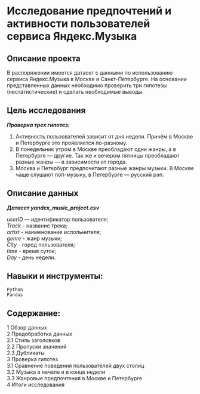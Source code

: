 # Исследование предпочтений и активности пользователей сервиса Яндекс.Музыка

## Описание проекта
В распоряжении имеется датасет с данными по использованию сервиса Яндекс.Музыка в Москве и Санкт-Петербурге. На основании представленных данных необходимо проверить три гипотезы (нестатистические) и сделать необходимые выводы.

## Цель исследования
***Проверка трех гипотез:***
1. Активность пользователей зависит от дня недели. Причём в Москве и Петербурге это проявляется по-разному.
2. В понедельник утром в Москве преобладают одни жанры, а в Петербурге — другие. Так же и вечером пятницы преобладают разные жанры — в зависимости от города. 
3. Москва и Петербург предпочитают разные жанры музыки. В Москве чаще слушают поп-музыку, в Петербурге — русский рэп.

##  Описание данных

***Датасет yandex_music_project.csv***

*userID* — идентификатор пользователя;  
*Track* - название трека;  
*artist* - наименование испольнителя;  
*genre* - жанр музыки;  
*City* - город пользователя;  
*time* - время суток;  
*Day* - день недели.

## Навыки и инструменты:

`Python`  
`Pandas`  

## Содержание:  

1  Обзор данных  
2  Предобработка данных  
2.1  Стиль заголовков  
2.2  Пропуски значений  
2.3  Дубликаты  
3  Проверка гипотез  
3.1  Сравнение поведения пользователей двух столиц  
3.2  Музыка в начале и в конце недели  
3.3  Жанровые предпочтения в Москве и Петербурге  
4  Итоги исследования  
